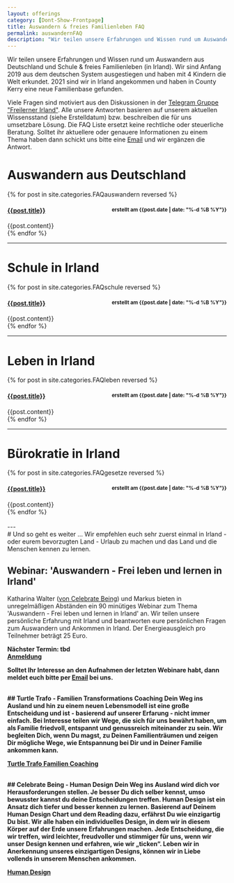 ```yaml
---
layout: offerings
category: [Dont-Show-Frontpage]
title: Auswandern & freies Familienleben FAQ
permalink: auswandernFAQ
description: "Wir teilen unsere Erfahrungen und Wissen rund um Auswandern aus Deutschland und Schule & freies Familienleben in Irland."
---
```


Wir teilen unsere Erfahrungen und Wissen rund um Auswandern aus Deutschland und Schule & freies Familienleben (in Irland). Wir sind Anfang 2019 aus dem deutschen System ausgestiegen und haben mit 4 Kindern die Welt erkundet. 2021 sind wir in Irland angekommen und haben in County Kerry eine neue Familienbase gefunden.

Viele Fragen sind motiviert aus den Diskussionen in der [Telegram Gruppe "Freilerner Irland"](https://t.me/freilernenirland). Alle unsere Antworten basieren auf unserem aktuellen Wissensstand (siehe Erstelldatum) bzw. beschreiben die für uns umsetzbare Lösung. Die FAQ Liste ersetzt keine rechtliche oder steuerliche Beratung. Solltet ihr aktuellere oder genauere Informationen zu einem Thema haben dann schickt uns bitte eine [Email](mailto:trafo@posteo.net) und wir ergänzen die Antwort.

# Auswandern aus Deutschland
<div class="panel-group" id="accordion" role="tablist" aria-multiselectable="true">
  <div class="panel panel-default">

  {% for post in site.categories.FAQauswandern reversed %}
    <div class="panel-heading" role="tab" id="{{post.anker}}Head">
      <h4 class="panel-title">
        <a rclass="collapsed" ole="button" data-toggle="collapse" data-parent="#accordion" href="#{{post.anker}}Role" aria-expanded="false" aria-controls="{{post.anker}}">
          {{post.title}}
        </a>
        <span style="float:right;">
        <sub>erstellt am {{post.date | date: "%-d %B %Y"}}</sub>
        </span>
      </h4>
    </div>
    <div id="{{post.anker}}Role" class="panel-collapse collapse" role="tabpanel" aria-labelledby="{{post.anker}}Head">
      <div class="panel-body">
        {{post.content}}
      </div>
    </div>
  {% endfor %}

  </div>
</div>

---
# Schule in Irland
<div class="panel-group" id="accordionSchule" role="tablist" aria-multiselectable="true">
  <div class="panel panel-default">

  {% for post in site.categories.FAQschule reversed %}
  <div class="panel-heading" role="tab" id="{{post.anker}}Head">
    <h4 class="panel-title">
      <a rclass="collapsed" ole="button" data-toggle="collapse" data-parent="#accordionSchule" href="#{{post.anker}}Role" aria-expanded="false" aria-controls="{{post.anker}}">
        {{post.title}}
      </a>
      <span style="float:right;">
      <sub>erstellt am {{post.date | date: "%-d %B %Y"}}</sub>
      </span>
    </h4>
  </div>
  <div id="{{post.anker}}Role" class="panel-collapse collapse" role="tabpanel" aria-labelledby="{{post.anker}}Head">
    <div class="panel-body">
      {{post.content}}
    </div>
  </div>
{% endfor %}

  </div>
</div>

---
# Leben in Irland
<div class="panel-group" id="accordionLeben" role="tablist" aria-multiselectable="true">
  <div class="panel panel-default">

  {% for post in site.categories.FAQleben reversed %}
  <div class="panel-heading" role="tab" id="{{post.anker}}Head">
    <h4 class="panel-title">
      <a rclass="collapsed" ole="button" data-toggle="collapse" data-parent="#accordionLeben" href="#{{post.anker}}Role" aria-expanded="false" aria-controls="{{post.anker}}">
        {{post.title}}
      </a>
      <span style="float:right;">
      <sub>erstellt am {{post.date | date: "%-d %B %Y"}}</sub>
      </span>
    </h4>
  </div>
  <div id="{{post.anker}}Role" class="panel-collapse collapse" role="tabpanel" aria-labelledby="{{post.anker}}Head">
    <div class="panel-body">
      {{post.content}}
    </div>
  </div>
{% endfor %}

  </div>
</div>

---
# Bürokratie in Irland
<div class="panel-group" id="accordionGesetze" role="tablist" aria-multiselectable="true">
  <div class="panel panel-default">

  {% for post in site.categories.FAQgesetze reversed %}
  <div class="panel-heading" role="tab" id="{{post.anker}}Head">
    <h4 class="panel-title">
      <a rclass="collapsed" ole="button" data-toggle="collapse" data-parent="#accordionGesetze" href="#{{post.anker}}Role" aria-expanded="false" aria-controls="{{post.anker}}">
        {{post.title}}
      </a>
      <span style="float:right;">
      <sub>erstellt am {{post.date | date: "%-d %B %Y"}}</sub>
      </span>
    </h4>
  </div>
  <div id="{{post.anker}}Role" class="panel-collapse collapse" role="tabpanel" aria-labelledby="{{post.anker}}Head">
    <div class="panel-body">
      {{post.content}}
    </div>
  </div>
{% endfor %}

  </div>
</div>



<br>
---
<br>
# Und so geht es weiter ...
Wir empfehlen euch sehr zuerst einmal in Irland - oder eurem bevorzugten Land - Urlaub zu machen und das Land und die Menschen kennen zu lernen.

## Webinar: 'Auswandern - Frei leben und lernen in Irland'
Katharina Walter ([von Celebrate Being](https://celebrate-being.de)) und Markus bieten in unregelmäßigen Abständen ein 90 minütiges Webinar zum Thema 'Auswandern - Frei leben und lernen in Irland' an. Wir teilen unsere persönliche Erfahrung mit Irland und beantworten eure persönlichen Fragen zum Auswandern und Ankommen in Irland. Der Energieausgleich pro Teilnehmer beträgt 25 Euro.

<b>Nächster Termin: tbd <b><br>
<a href="https://celebrate-being.de/irland" target=_blank>Anmeldung</a>

Solltet Ihr Interesse an den Aufnahmen der letzten Webinare habt, dann meldet euch bitte per [Email](mailto:trafo@posteo.net) bei uns.

<br>
## Turtle Trafo - Familien Transformations Coaching
Dein Weg ins Ausland und hin zu einem neuen Lebensmodell ist eine große Entscheidung und ist - basierend auf unserer Erfarung - nicht immer einfach. Bei Interesse teilen wir Wege, die sich für uns bewährt haben, um als Familie friedvoll, entspannt und genussreich miteinander zu sein. Wir begleiten Dich, wenn Du magst, zu Deinen Familienträumen und zeigen Dir mögliche Wege, wie Entspannung bei Dir und in Deiner Familie ankommen kann.

[Turtle Trafo Familien Coaching](services-familie/2021/12/12/FamilenCoaching/)


<br>
## Celebrate Being - Human Design
Dein Weg ins Ausland wird dich vor Herausforderungen stellen. Je besser Du dich selber kennst, umso bewusster kannst du deine Entscheidungen treffen. Human Design ist ein Ansatz dich tiefer und besser kennen zu lernen. Basierend auf Deinem Human Design Chart und dem Reading dazu, erfährst Du wie einzigartig Du bist. Wir alle haben ein individuelles Design, in dem wir in diesem Körper auf der Erde unsere Erfahrungen machen. Jede Entscheidung, die wir treffen, wird leichter, freudvoller und stimmiger für uns, wenn wir unser Design kennen und erfahren, wie wir „ticken“. Leben wir in Anerkennung unseres einzigartigen Designs, können wir in Liebe vollends in unserem Menschen ankommen.

[Human Design](https://celebrate-being.de/)
